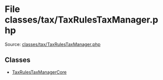 File classes/tax/TaxRulesTaxManager.php
=========

Source: [classes/tax/TaxRulesTaxManager.php](https://github.com/PrestaShop/PrestaShop/blob/1.6.0.14/classes/tax/TaxRulesTaxManager.php)


Classes
-------

* [TaxRulesTaxManagerCore](class.TaxRulesTaxManagerCore.md)

